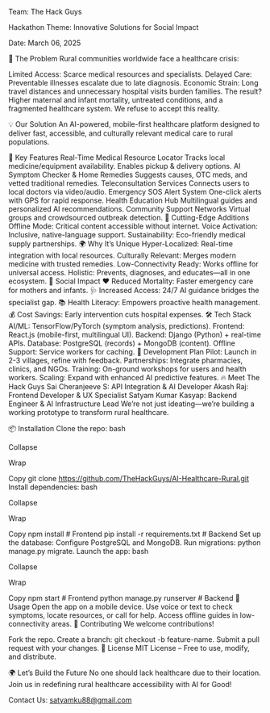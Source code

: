 Team: The Hack Guys

Hackathon Theme: Innovative Solutions for Social Impact

Date: March 06, 2025

🚨 The Problem
Rural communities worldwide face a healthcare crisis:

Limited Access: Scarce medical resources and specialists.
Delayed Care: Preventable illnesses escalate due to late diagnosis.
Economic Strain: Long travel distances and unnecessary hospital visits burden families.
The result? Higher maternal and infant mortality, untreated conditions, and a fragmented healthcare system. We refuse to accept this reality.

💡 Our Solution
An AI-powered, mobile-first healthcare platform designed to deliver fast, accessible, and culturally relevant medical care to rural populations.

🚀 Key Features
Real-Time Medical Resource Locator
Tracks local medicine/equipment availability.
Enables pickup & delivery options.
AI Symptom Checker & Home Remedies
Suggests causes, OTC meds, and vetted traditional remedies.
Teleconsultation Services
Connects users to local doctors via video/audio.
Emergency SOS Alert System
One-click alerts with GPS for rapid response.
Health Education Hub
Multilingual guides and personalized AI recommendations.
Community Support Networks
Virtual groups and crowdsourced outbreak detection.
🔬 Cutting-Edge Additions
Offline Mode: Critical content accessible without internet.
Voice Activation: Inclusive, native-language support.
Sustainability: Eco-friendly medical supply partnerships.
🌍 Why It’s Unique
Hyper-Localized: Real-time integration with local resources.
Culturally Relevant: Merges modern medicine with trusted remedies.
Low-Connectivity Ready: Works offline for universal access.
Holistic: Prevents, diagnoses, and educates—all in one ecosystem.
🎯 Social Impact
❤️ Reduced Mortality: Faster emergency care for mothers and infants.
🩺 Increased Access: 24/7 AI guidance bridges the specialist gap.
📚 Health Literacy: Empowers proactive health management.
💰 Cost Savings: Early intervention cuts hospital expenses.
🛠 Tech Stack
AI/ML: TensorFlow/PyTorch (symptom analysis, predictions).
Frontend: React.js (mobile-first, multilingual UI).
Backend: Django (Python) + real-time APIs.
Database: PostgreSQL (records) + MongoDB (content).
Offline Support: Service workers for caching.
🚀 Development Plan
Pilot: Launch in 2-3 villages, refine with feedback.
Partnerships: Integrate pharmacies, clinics, and NGOs.
Training: On-ground workshops for users and health workers.
Scaling: Expand with enhanced AI predictive features.
🔥 Meet The Hack Guys
Sai Cheranjeeve S: API Integration & AI Developer
Akash Raj: Frontend Developer & UX Specialist
Satyam Kumar Kasyap: Backend Engineer & AI Infrastructure Lead
We’re not just ideating—we’re building a working prototype to transform rural healthcare.

📦 Installation
Clone the repo:
bash

Collapse

Wrap

Copy
git clone https://github.com/TheHackGuys/AI-Healthcare-Rural.git
Install dependencies:
bash

Collapse

Wrap

Copy
npm install  # Frontend
pip install -r requirements.txt  # Backend
Set up the database:
Configure PostgreSQL and MongoDB.
Run migrations: python manage.py migrate.
Launch the app:
bash

Collapse

Wrap

Copy
npm start  # Frontend
python manage.py runserver  # Backend
🌟 Usage
Open the app on a mobile device.
Use voice or text to check symptoms, locate resources, or call for help.
Access offline guides in low-connectivity areas.
🤝 Contributing
We welcome contributions!

Fork the repo.
Create a branch: git checkout -b feature-name.
Submit a pull request with your changes.
📜 License
MIT License – Free to use, modify, and distribute.

🌍 Let’s Build the Future
No one should lack healthcare due to their location. Join us in redefining rural healthcare accessibility with AI for Good!

Contact Us: satyamku88@gmail.com
